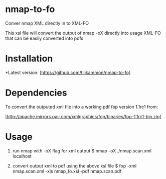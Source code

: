 nmap-to-fo
===============

Conver nmap XML directly in to XML-FO

This xsl file will convert the output of nmap -oX directly into usage XML-FO that can be easily converted into pdfs

Installation
===============

*Latest version: [https://github.com/tilikammon/nmap-to-fo]

Dependencies
===============

To convert the outputed xml file into a working pdf fop version 1.1rc1 from:

[http://apache.mirrors.pair.com/xmlgraphics/fop/binaries/fop-1.1rc1-bin.zip]

Usage
==============

1. run nmap with -oX flag for xml output
    $ nmap -oX ./nmap.scan.xml localhost

2. convert output xml to pdf using the above xsl file
    $ fop -xml nmap.scan.xml -xls nmap_fo.xsl -pdf nmap.scan.pdf


